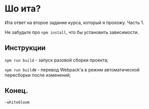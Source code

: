 # Шо ита?
Ита ответ на второе задание курса, который я прохожу. Часть 1.

Не забудьте про `npm install`, что бы установить зависимости.

## Инструкции
`npm run build`  - запуск разовой сборки проекта;

`npm run buildW` - перевод Webpack'а в режим автоматической пересборки после изменений;

## Конец.
`-whiteGloom`
